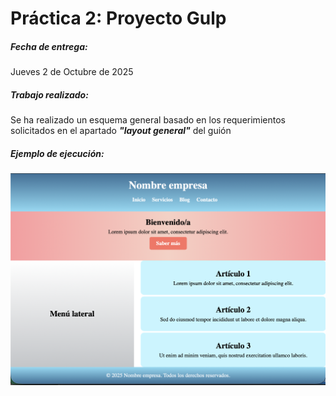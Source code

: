 # Práctica 2: Proyecto Gulp

##### Fecha de entrega:
Jueves 2 de Octubre de 2025

##### Trabajo realizado:
Se ha realizado un esquema general basado en los requerimientos solicitados en el apartado ***"layout general"*** del guión

##### Ejemplo de ejecución:

![Captura de pantalla](Mockup.png)